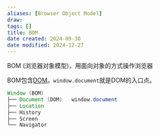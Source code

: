 ```yaml
---
aliases: [Browser Object Model]
draw: 
tags: []
title: BOM
date created: 2024-09-30
date modified: 2024-12-27
---
```


BOM (浏览器对象模型)，用面向对象的方式操作浏览器

BOM包含[DOM](DOM.md)。`window.document`就是DOM的入口点。

```Java
Window (BOM)
├── Document (DOM)   window.document
├── Location
├── History
├── Screen
└── Navigator
```
